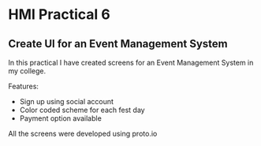 # HMI Practical 6

## Create UI for an Event Management System

In this practical I have created screens for an Event Management System in my college.

Features:
- Sign up using social account
- Color coded scheme for each fest day
- Payment option available

All the screens were developed using proto.io
